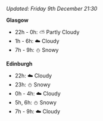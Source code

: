 *Updated: Friday 9th December 21:30*

**Glasgow**

* 22h - 0h: :partly_sunny: Partly Cloudy
* 1h - 6h: :cloud: Cloudy
* 7h - 9h: :snowman: Snowy

**Edinburgh**

* 22h: :cloud: Cloudy
* 23h: :snowman: Snowy
* 0h - 4h: :cloud: Cloudy
* 5h, 6h: :snowman: Snowy
* 7h - 9h: :cloud: Cloudy
